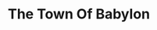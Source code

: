 ---
draft: false
slug: the-town-of-babylon-c4f1d610
title: The Town Of Babylon
type: books
params:
  authors:
  - Alejandro  Varela, Alejandro Varela
  bookTitle: The Town Of Babylon
  book_description: In this contemporary debut novel—an intimate portrait of queer,
    racial, and class identity —Andrés, a gay Latinx professor, returns to his suburban
    hometown in the wake of his husband’s infidelity. There he finds himself with
    no excuse not to attend his twenty-year high school reunion, and hesitantly begins
    to reconnect with people he used to call friends.Over the next few weeks, while
    caring for his aging parents and navigating the neighborhood where he grew up,
    Andrés falls into old habits with friends he thought he’d left behind. Before
    long, he unexpectedly becomes entangled with his first love and is forced to tend
    to past wounds.Captivating and poignant; a modern coming-of-age story about the
    essential nature of community,The Town of Babylonis a page-turning novel about
    young love and a close examination of our social systems and the toll they take
    when they fail us.
  cover: https://images-na.ssl-images-amazon.com/images/S/compressed.photo.goodreads.com/books/1629306912i/58802411.jpg
  isbn: '9781662601040'
  languages:
  - Английский
  goodreads_link: https://www.goodreads.com/book/show/58802411-the-town-of-babylon
  page_count: '322'
  publication_year: '2022'
  russian_audioversion: 'no'
  russian_translation_status: unknown
  short_book_description: In this contemporary debut novel—an intimate portrait of
    queer, racial, and class identity —Andrés, a gay Latinx professor, returns to
    his suburban hometown in the wake of his husband’s...
  tags:
  - LGBTQ+
  - adult fiction
  - contemporary
  - fiction
  - literary fiction
  - mental health
  - queer
---